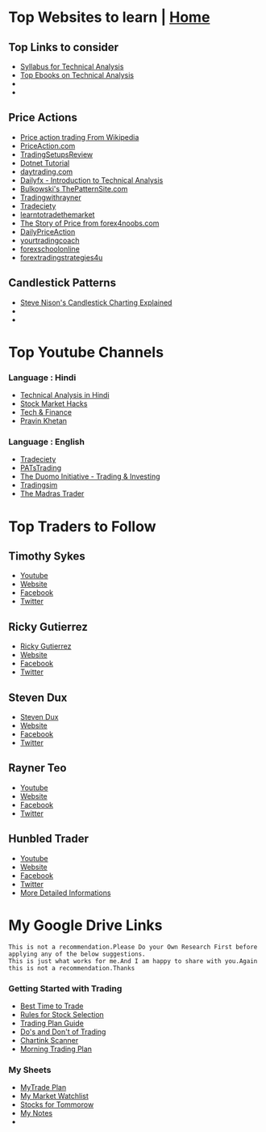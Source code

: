# Top Websites to learn | <a href="https://github.com/SanjeevStephan/MySpace-Public/blob/master/README.md">Home</a>
## Top Links to consider 
* <a href="https://github.com/SanjeevStephan/MySpace-Public/blob/master/Day-Trading/syllabus_technical_analysis.md">Syllabus for Technical Analysis</a>
* <a href="https://github.com/SanjeevStephan/MySpace-Public/blob/master/Ebooks/technical_analysis_ebooks.md">Top Ebooks on Technical Analysis</a>
* <a href=""></a>
* <a href=""></a>



## Price Actions
* <a href="https://en.wikipedia.org/wiki/Price_action_trading">Price action trading From Wikipedia<a/>
* <a href="https://priceaction.com/price-action-university/beginners/what-is-price-action/">PriceAction.com</a>
* <a href="https://www.tradingsetupsreview.com/">TradingSetupsReview</a>
* <a href="https://dotnettutorials.net/course/trading-with-smart-money/">Dotnet Tutorial </a>
* <a href="https://www.daytrading.com/technical-analysis">  daytrading.com</a>
* <a href="https://www.dailyfx.com/education">Dailyfx - Introduction to Technical Analysis</a>  
* <a href="http://thepatternsite.com/">Bulkowski's ThePatternSite.com</a>  
* <a href="https://www.tradingwithrayner.com/category/blog/">Tradingwithrayner</a>
* <a href="https://www.tradeciety.com/category/price-action/">Tradeciety </a>
* <a href="https://www.learntotradethemarket.com/price-action-trading-forex">learntotradethemarket</a>
* <a href="https://www.forex4noobs.com/forex-trading-strategy/">The Story of Price from forex4noobs.com</a>
* <a href="https://dailypriceaction.com/blog/">DailyPriceAction</a>
* <a href="https://yourtradingcoach.com/">yourtradingcoach</a>
* <a href="https://www.forexschoolonline.com/">forexschoolonline</a>
* <a href="https://forextradingstrategies4u.com/category/price-action-forex-trading-strategies/">forextradingstrategies4u</a>
  

## Candlestick Patterns
* <a href="https://candlecharts.com/">Steve Nison's Candlestick Charting Explained</a>
* <a href=""></a>
* <a href=""></a>

# Top Youtube Channels
### Language : Hindi
* <a href="https://www.youtube.com/channel/UCxFtEfP4kMgUjQ98O_ycBMw">Technical Analysis in Hindi</a>
* <a href="https://www.youtube.com/channel/UCDHtuWu3DPZTh5qslLgZfKQ">Stock Market Hacks</a>
* <a href="https://www.youtube.com/channel/UCwAR5SElzS5RkZxVGvEnr0Q">Tech & Finance</a>
* <a href="https://www.youtube.com/channel/UC3tqH99vMHIuUYIsYY5yIcg">Pravin Khetan</a>

### Language : English

* <a href="https://www.youtube.com/channel/UC9qrrcSPGThjS_YfuX_RGag">Tradeciety</a>
* <a href="https://www.youtube.com/user/PATsTrading/videos">PATsTrading</a>
* <a href="https://www.youtube.com/channel/UCtQSrl7U9c0T88k1GdhV04A">The Duomo Initiative - Trading & Investing</a>
* <a href="https://www.youtube.com/channel/UCtQSrl7U9c0T88k1GdhV04A">Tradingsim</a>
* <a href="https://www.youtube.com/channel/UCtQSrl7U9c0T88k1GdhV04A">The Madras Trader</a>
# Top Traders to Follow 

## Timothy Sykes
* <a href="https://www.youtube.com/channel/UCoSG43KFjTe0trsteSQ46Ng">Youtube</a>
* <a href="">Website</a>
* <a href="">Facebook</a>
* <a href="">Twitter</a>
## Ricky Gutierrez
* <a href="https://www.youtube.com/channel/UCtlAFoYl2aWb6pMiHCctQHA">Ricky Gutierrez</a>
* <a href="">Website</a>
* <a href="">Facebook</a>
* <a href="">Twitter</a>
## Steven Dux
* <a href="https://www.youtube.com/channel/UCQO8KW89UmUxltx8pQPrDRQ">Steven Dux</a>
* <a href="">Website</a>
* <a href="">Facebook</a>
* <a href="">Twitter</a>
## Rayner Teo
* <a href="https://www.youtube.com/channel/UCFSn-h8wTnhpKJMteN76Abg">Youtube</a>
* <a href="">Website</a>
* <a href="">Facebook</a>
* <a href="">Twitter</a>
## Hunbled Trader
* <a href="https://www.youtube.com/channel/UCFSn-h8wTnhpKJMteN76Abg">Youtube</a>
* <a href="">Website</a>
* <a href="">Facebook</a>
* <a href="">Twitter</a>
* <a href="https://docs.google.com/spreadsheets/d/1WNPB7SAbdlT-_fgW4uHkpycWEvDjDZTESRWKDZAr0W4/edit?usp=sharing">More Detailed Informations</a>
# My Google Drive Links  
    This is not a recommendation.Please Do your Own Research First before applying any of the below suggestions.
    This is just what works for me.And I am happy to share with you.Again this is not a recommendation.Thanks
### Getting Started with Trading
* <a href="https://docs.google.com/document/d/163hkjHHyAXQzUFy6H_UUp5eTPjWmS6T1FB2JJuFq_DU/edit?usp=sharing">Best Time to Trade</a>  
* <a href="https://docs.google.com/document/d/1kc2bUseHM10C9Mx2Z-gHmP17j92VUsXtKS6FPRDAiR0/edit?usp=sharing">Rules for Stock Selection</a>
* <a href="https://docs.google.com/document/d/1STXKFZ4RTY6mIrIoPPwCadmFIB2WuLVQSfdtsPigylY/edit?usp=sharing">Trading Plan Guide</a>
* <a href="https://docs.google.com/document/d/1QQdtsPNUKRYFzYyTi6GJiY1eDiIreGF20WCtji2BRW0/edit?usp=sharing">Do's and Don't of Trading</a>
* <a href="https://docs.google.com/document/d/1LMyuxOnvF9E1eu-PByNDHNFkztF05BXxabyHE6gGCt4/edit?usp=sharing">Chartink Scanner</a>
* <a href="">Morning Trading Plan</a>
### My Sheets
* <a href="https://docs.google.com/spreadsheets/d/191gXOHCBMKwiu4aadAqXVDjPOVWmEIZLMOcAl7wlQhw/edit?usp=sharing">MyTrade Plan</a>
* <a href="https://docs.google.com/spreadsheets/d/1OmdbG3-OWwYQFhlYSlQQM1EodhKV3NR5vKMgHuW19UU/edit?usp=sharing">My Market Watchlist</a>
* <a href="https://docs.google.com/spreadsheets/d/1sp9XdrGcD3y2up0U6DduMEBhLIE2gtjEFhGsweyPij8/edit?usp=sharing">Stocks for Tommorow</a>
* <a href="https://drive.google.com/drive/folders/16O54lmssjctwQqMhD2DTzlIljJm8wBVK?usp=sharing">My Notes</a>
* <a href=""></a>


